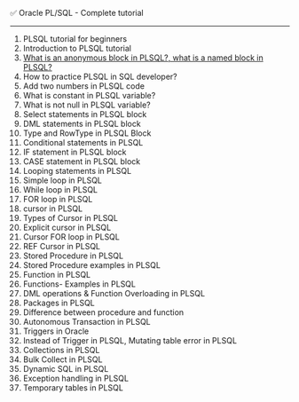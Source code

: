 
 
✅ Oracle PL/SQL - Complete tutorial 

*****************************************************************************
01. PLSQL tutorial for beginners
02. Introduction to PLSQL tutorial
03. [What is an anonymous block in PLSQL?, what is a named block in PLSQL?](<../indroduction in PLSQL/Anonymous block in pl>)
04. How to practice PLSQL in SQL developer?
05. Add two numbers in PLSQL code
06. What is constant in PLSQL variable? 
07. What is not null in PLSQL variable? 
08. Select statements in PLSQL block
09. DML statements in PLSQL block
10. Type and RowType in PLSQL Block
11. Conditional statements in PLSQL
12. IF statement in PLSQL block
13. CASE statement in PLSQL block
14. Looping statements in PLSQL
15. Simple loop in PLSQL
16. While loop in PLSQL
17. FOR loop in PLSQL
18. cursor in PLSQL
19. Types of Cursor in PLSQL
20. Explicit cursor in PLSQL
21. Cursor FOR loop in PLSQL
22. REF Cursor in PLSQL
23. Stored Procedure in PLSQL
24. Stored Procedure examples in PLSQL
25. Function in PLSQL
26. Functions- Examples in PLSQL
27. DML operations & Function Overloading in PLSQL
28. Packages in PLSQL
29. Difference between procedure and function
30. Autonomous Transaction in PLSQL
31. Triggers in Oracle
32. Instead of Trigger  in PLSQL,  Mutating table error in PLSQL
33. Collections in PLSQL
34. Bulk Collect in PLSQL
35. Dynamic SQL in PLSQL
36. Exception handling in PLSQL
37. Temporary tables in PLSQL